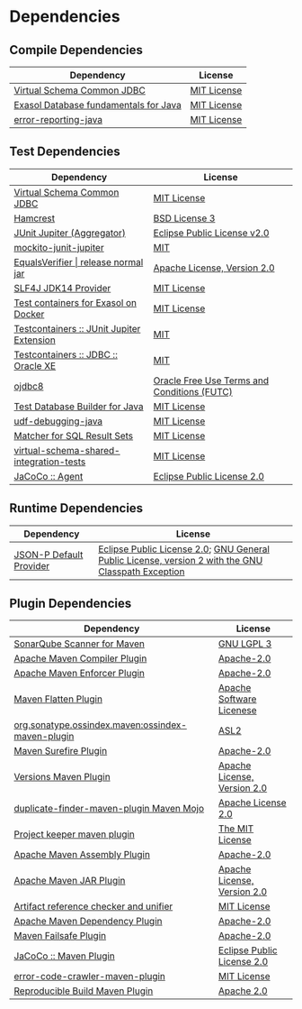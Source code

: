 <!-- @formatter:off -->
# Dependencies

## Compile Dependencies

| Dependency                                 | License          |
| ------------------------------------------ | ---------------- |
| [Virtual Schema Common JDBC][0]            | [MIT License][1] |
| [Exasol Database fundamentals for Java][2] | [MIT License][3] |
| [error-reporting-java][4]                  | [MIT License][5] |

## Test Dependencies

| Dependency                                      | License                                           |
| ----------------------------------------------- | ------------------------------------------------- |
| [Virtual Schema Common JDBC][0]                 | [MIT License][1]                                  |
| [Hamcrest][6]                                   | [BSD License 3][7]                                |
| [JUnit Jupiter (Aggregator)][8]                 | [Eclipse Public License v2.0][9]                  |
| [mockito-junit-jupiter][10]                     | [MIT][11]                                         |
| [EqualsVerifier \| release normal jar][12]      | [Apache License, Version 2.0][13]                 |
| [SLF4J JDK14 Provider][14]                      | [MIT License][15]                                 |
| [Test containers for Exasol on Docker][16]      | [MIT License][17]                                 |
| [Testcontainers :: JUnit Jupiter Extension][18] | [MIT][19]                                         |
| [Testcontainers :: JDBC :: Oracle XE][18]       | [MIT][19]                                         |
| [ojdbc8][20]                                    | [Oracle Free Use Terms and Conditions (FUTC)][21] |
| [Test Database Builder for Java][22]            | [MIT License][23]                                 |
| [udf-debugging-java][24]                        | [MIT License][25]                                 |
| [Matcher for SQL Result Sets][26]               | [MIT License][27]                                 |
| [virtual-schema-shared-integration-tests][28]   | [MIT License][29]                                 |
| [JaCoCo :: Agent][30]                           | [Eclipse Public License 2.0][31]                  |

## Runtime Dependencies

| Dependency                    | License                                                                                                        |
| ----------------------------- | -------------------------------------------------------------------------------------------------------------- |
| [JSON-P Default Provider][32] | [Eclipse Public License 2.0][33]; [GNU General Public License, version 2 with the GNU Classpath Exception][34] |

## Plugin Dependencies

| Dependency                                              | License                           |
| ------------------------------------------------------- | --------------------------------- |
| [SonarQube Scanner for Maven][35]                       | [GNU LGPL 3][36]                  |
| [Apache Maven Compiler Plugin][37]                      | [Apache-2.0][13]                  |
| [Apache Maven Enforcer Plugin][38]                      | [Apache-2.0][13]                  |
| [Maven Flatten Plugin][39]                              | [Apache Software Licenese][13]    |
| [org.sonatype.ossindex.maven:ossindex-maven-plugin][40] | [ASL2][41]                        |
| [Maven Surefire Plugin][42]                             | [Apache-2.0][13]                  |
| [Versions Maven Plugin][43]                             | [Apache License, Version 2.0][13] |
| [duplicate-finder-maven-plugin Maven Mojo][44]          | [Apache License 2.0][45]          |
| [Project keeper maven plugin][46]                       | [The MIT License][47]             |
| [Apache Maven Assembly Plugin][48]                      | [Apache-2.0][13]                  |
| [Apache Maven JAR Plugin][49]                           | [Apache License, Version 2.0][13] |
| [Artifact reference checker and unifier][50]            | [MIT License][51]                 |
| [Apache Maven Dependency Plugin][52]                    | [Apache-2.0][13]                  |
| [Maven Failsafe Plugin][53]                             | [Apache-2.0][13]                  |
| [JaCoCo :: Maven Plugin][54]                            | [Eclipse Public License 2.0][31]  |
| [error-code-crawler-maven-plugin][55]                   | [MIT License][56]                 |
| [Reproducible Build Maven Plugin][57]                   | [Apache 2.0][41]                  |

[0]: https://github.com/exasol/virtual-schema-common-jdbc/
[1]: https://github.com/exasol/virtual-schema-common-jdbc/blob/main/LICENSE
[2]: https://github.com/exasol/db-fundamentals-java/
[3]: https://github.com/exasol/db-fundamentals-java/blob/main/LICENSE
[4]: https://github.com/exasol/error-reporting-java/
[5]: https://github.com/exasol/error-reporting-java/blob/main/LICENSE
[6]: http://hamcrest.org/JavaHamcrest/
[7]: http://opensource.org/licenses/BSD-3-Clause
[8]: https://junit.org/junit5/
[9]: https://www.eclipse.org/legal/epl-v20.html
[10]: https://github.com/mockito/mockito
[11]: https://opensource.org/licenses/MIT
[12]: https://www.jqno.nl/equalsverifier
[13]: https://www.apache.org/licenses/LICENSE-2.0.txt
[14]: http://www.slf4j.org
[15]: http://www.opensource.org/licenses/mit-license.php
[16]: https://github.com/exasol/exasol-testcontainers/
[17]: https://github.com/exasol/exasol-testcontainers/blob/main/LICENSE
[18]: https://java.testcontainers.org
[19]: http://opensource.org/licenses/MIT
[20]: https://www.oracle.com/database/technologies/maven-central-guide.html
[21]: https://www.oracle.com/downloads/licenses/oracle-free-license.html
[22]: https://github.com/exasol/test-db-builder-java/
[23]: https://github.com/exasol/test-db-builder-java/blob/main/LICENSE
[24]: https://github.com/exasol/udf-debugging-java/
[25]: https://github.com/exasol/udf-debugging-java/blob/main/LICENSE
[26]: https://github.com/exasol/hamcrest-resultset-matcher/
[27]: https://github.com/exasol/hamcrest-resultset-matcher/blob/main/LICENSE
[28]: https://github.com/exasol/virtual-schema-shared-integration-tests/
[29]: https://github.com/exasol/virtual-schema-shared-integration-tests/blob/main/LICENSE
[30]: https://www.eclemma.org/jacoco/index.html
[31]: https://www.eclipse.org/legal/epl-2.0/
[32]: https://github.com/eclipse-ee4j/jsonp
[33]: https://projects.eclipse.org/license/epl-2.0
[34]: https://projects.eclipse.org/license/secondary-gpl-2.0-cp
[35]: http://sonarsource.github.io/sonar-scanner-maven/
[36]: http://www.gnu.org/licenses/lgpl.txt
[37]: https://maven.apache.org/plugins/maven-compiler-plugin/
[38]: https://maven.apache.org/enforcer/maven-enforcer-plugin/
[39]: https://www.mojohaus.org/flatten-maven-plugin/
[40]: https://sonatype.github.io/ossindex-maven/maven-plugin/
[41]: http://www.apache.org/licenses/LICENSE-2.0.txt
[42]: https://maven.apache.org/surefire/maven-surefire-plugin/
[43]: https://www.mojohaus.org/versions/versions-maven-plugin/
[44]: https://basepom.github.io/duplicate-finder-maven-plugin
[45]: http://www.apache.org/licenses/LICENSE-2.0.html
[46]: https://github.com/exasol/project-keeper/
[47]: https://github.com/exasol/project-keeper/blob/main/LICENSE
[48]: https://maven.apache.org/plugins/maven-assembly-plugin/
[49]: https://maven.apache.org/plugins/maven-jar-plugin/
[50]: https://github.com/exasol/artifact-reference-checker-maven-plugin/
[51]: https://github.com/exasol/artifact-reference-checker-maven-plugin/blob/main/LICENSE
[52]: https://maven.apache.org/plugins/maven-dependency-plugin/
[53]: https://maven.apache.org/surefire/maven-failsafe-plugin/
[54]: https://www.jacoco.org/jacoco/trunk/doc/maven.html
[55]: https://github.com/exasol/error-code-crawler-maven-plugin/
[56]: https://github.com/exasol/error-code-crawler-maven-plugin/blob/main/LICENSE
[57]: http://zlika.github.io/reproducible-build-maven-plugin
